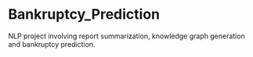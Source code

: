 # Bankruptcy_Prediction
NLP project involving report summarization, knowledge graph generation and bankruptcy prediction. 
